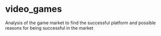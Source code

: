 # video_games
Analysis of the game market to find the successful platform and possible reasons for being successful in the market

